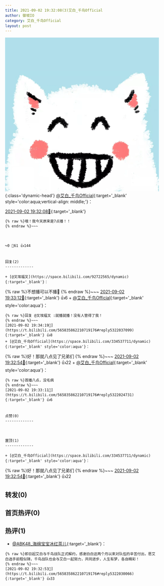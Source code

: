 ```yaml
---
title: 2021-09-02 19:32:08(3)艾白_千鸟Official
author: 御坂IO
category: 艾白_千鸟Official
layout: post
---
```


![img](/images/9ae8b9445fd0665cc014d9080156a45271be73c6.jpg){:class='dynamic-head'}
[@艾白_千鸟Official](https://space.bilibili.com/334537711/dynamic){:target='_blank' style='color:aqua;vertical-align: middle;'}：

[2021-09-02 19:32:08🔗](https://t.bilibili.com/565835862210719176){:target='_blank'}

~~~
{% raw %}哦！我今天原来是7点播！！
{% endraw %}~~~



↪️0 💬61 👍144


回复(2)
-------------

+ [@叉埃福叉](https://space.bilibili.com/92722565/dynamic){:target='_blank'}：
~~~
{% raw %}不想播可以不播👿
{% endraw %}~~~
[2021-09-02 19:33:12🔗](https://t.bilibili.com/565835862210719176#reply5322024771){:target='_blank'} 👍6
    + [@艾白_千鸟Official](https://space.bilibili.com/334537711/dynamic){:target='_blank' style='color:aqua'}：
~~~
{% raw %}回复 @叉埃福叉 :就播就播！没有人管得了我！
{% endraw %}~~~
[2021-09-02 19:34:19🔗](https://t.bilibili.com/565835862210719176#reply5322037099){:target='_blank'} 👍8
+ [@艾白_千鸟Official](https://space.bilibili.com/334537711/dynamic){:target='_blank' style='color:aqua'}：
~~~
{% raw %}好！那就八点见了兄弟们
{% endraw %}~~~
[2021-09-02 19:32:54🔗](https://t.bilibili.com/565835862210719176#reply5322026202){:target='_blank'} 👍22
    + [@艾白_千鸟Official](https://space.bilibili.com/334537711/dynamic){:target='_blank' style='color:aqua'}：
~~~
{% raw %}首播八点，没毛病
{% endraw %}~~~
[2021-09-02 19:33:11🔗](https://t.bilibili.com/565835862210719176#reply5322024731){:target='_blank'} 👍6


点赞(0)
-------------



置顶(1)
-------------

+ [@艾白_千鸟Official](https://space.bilibili.com/334537711/dynamic){:target='_blank' style='color:aqua'}：
~~~
{% raw %}好！那就八点见了兄弟们
{% endraw %}~~~
[2021-09-02 19:32:54🔗](https://t.bilibili.com/565835862210719176#reply5322026202){:target='_blank'} 👍22


转发(0)
-------------



首页热评(0)
-------------



热评(1)
-------------

+ [@ABK48_海绵宝宝冰红茶儿](https://space.bilibili.com/22645675/dynamic){:target='_blank'}：
~~~
{% raw %}即日起艾白与千鸟战队正式解约，感谢白白这两个月以来对队伍的辛苦付出，愿艾白选手前程似锦，千鸟战队也会与艾白一起努力，共同进步，人生有梦，各自精彩！
{% endraw %}~~~
[2021-09-02 19:32:53🔗](https://t.bilibili.com/565835862210719176#reply5322030066){:target='_blank'} 👍33


